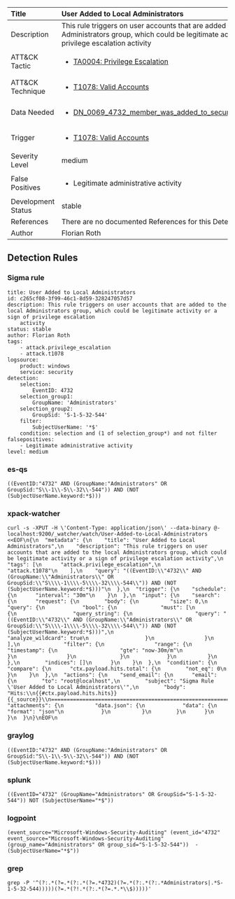 | Title                | User Added to Local Administrators                                                                                                                                                 |
|:---------------------|:------------------------------------------------------------------------------------------------------------------------------------------------------------|
| Description          | This rule triggers on user accounts that are added to the local Administrators group, which could be legitimate activity or a sign of privilege escalation activity                                                                                                                                           |
| ATT&amp;CK Tactic    |  <ul><li>[TA0004: Privilege Escalation](https://attack.mitre.org/tactics/TA0004)</li></ul>  |
| ATT&amp;CK Technique | <ul><li>[T1078: Valid Accounts](https://attack.mitre.org/techniques/T1078)</li></ul>  |
| Data Needed          | <ul><li>[DN_0069_4732_member_was_added_to_security_enabled_local_group](../Data_Needed/DN_0069_4732_member_was_added_to_security_enabled_local_group.md)</li></ul>  |
| Trigger              | <ul><li>[T1078: Valid Accounts](../Triggers/T1078.md)</li></ul>  |
| Severity Level       | medium |
| False Positives      | <ul><li>Legitimate administrative activity</li></ul>  |
| Development Status   | stable |
| References           |  There are no documented References for this Detection Rule yet  |
| Author               | Florian Roth |


## Detection Rules

### Sigma rule

```
title: User Added to Local Administrators
id: c265cf08-3f99-46c1-8d59-328247057d57
description: This rule triggers on user accounts that are added to the local Administrators group, which could be legitimate activity or a sign of privilege escalation
    activity
status: stable
author: Florian Roth
tags:
    - attack.privilege_escalation
    - attack.t1078
logsource:
    product: windows
    service: security
detection:
    selection:
        EventID: 4732
    selection_group1:
        GroupName: 'Administrators'
    selection_group2:
        GroupSid: 'S-1-5-32-544'
    filter:
        SubjectUserName: '*$'
    condition: selection and (1 of selection_group*) and not filter
falsepositives:
    - Legitimate administrative activity
level: medium

```





### es-qs
    
```
((EventID:"4732" AND (GroupName:"Administrators" OR GroupSid:"S\\-1\\-5\\-32\\-544")) AND (NOT (SubjectUserName.keyword:*$)))
```


### xpack-watcher
    
```
curl -s -XPUT -H \'Content-Type: application/json\' --data-binary @- localhost:9200/_watcher/watch/User-Added-to-Local-Administrators <<EOF\n{\n  "metadata": {\n    "title": "User Added to Local Administrators",\n    "description": "This rule triggers on user accounts that are added to the local Administrators group, which could be legitimate activity or a sign of privilege escalation activity",\n    "tags": [\n      "attack.privilege_escalation",\n      "attack.t1078"\n    ],\n    "query": "((EventID:\\"4732\\" AND (GroupName:\\"Administrators\\" OR GroupSid:\\"S\\\\-1\\\\-5\\\\-32\\\\-544\\")) AND (NOT (SubjectUserName.keyword:*$)))"\n  },\n  "trigger": {\n    "schedule": {\n      "interval": "30m"\n    }\n  },\n  "input": {\n    "search": {\n      "request": {\n        "body": {\n          "size": 0,\n          "query": {\n            "bool": {\n              "must": [\n                {\n                  "query_string": {\n                    "query": "((EventID:\\"4732\\" AND (GroupName:\\"Administrators\\" OR GroupSid:\\"S\\\\-1\\\\-5\\\\-32\\\\-544\\")) AND (NOT (SubjectUserName.keyword:*$)))",\n                    "analyze_wildcard": true\n                  }\n                }\n              ],\n              "filter": {\n                "range": {\n                  "timestamp": {\n                    "gte": "now-30m/m"\n                  }\n                }\n              }\n            }\n          }\n        },\n        "indices": []\n      }\n    }\n  },\n  "condition": {\n    "compare": {\n      "ctx.payload.hits.total": {\n        "not_eq": 0\n      }\n    }\n  },\n  "actions": {\n    "send_email": {\n      "email": {\n        "to": "root@localhost",\n        "subject": "Sigma Rule \'User Added to Local Administrators\'",\n        "body": "Hits:\\n{{#ctx.payload.hits.hits}}{{_source}}\\n================================================================================\\n{{/ctx.payload.hits.hits}}",\n        "attachments": {\n          "data.json": {\n            "data": {\n              "format": "json"\n            }\n          }\n        }\n      }\n    }\n  }\n}\nEOF\n
```


### graylog
    
```
((EventID:"4732" AND (GroupName:"Administrators" OR GroupSid:"S\\-1\\-5\\-32\\-544")) AND (NOT (SubjectUserName.keyword:*$)))
```


### splunk
    
```
((EventID="4732" (GroupName="Administrators" OR GroupSid="S-1-5-32-544")) NOT (SubjectUserName="*$"))
```


### logpoint
    
```
(event_source="Microsoft-Windows-Security-Auditing" (event_id="4732" event_source="Microsoft-Windows-Security-Auditing" (group_name="Administrators" OR group_sid="S-1-5-32-544"))  -(SubjectUserName="*$"))
```


### grep
    
```
grep -P '^(?:.*(?=.*(?:.*(?=.*4732)(?=.*(?:.*(?:.*Administrators|.*S-1-5-32-544)))))(?=.*(?!.*(?:.*(?=.*.*\\$)))))'
```



